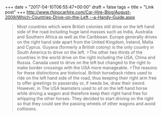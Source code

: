 +++
date = "2017-04-10T06:55:47+00:00"
draft = false
tags = 
title = "Link post"
+++
http://www.rhinocarhire.com/Car-Hire-Blog/August-2009/Which-Countries-Drive-on-the-Left,--a-Handy-Guide.aspx

>Most countries which were British colonies still drive on the left hand side of the road including huge land masses such as India, Australia and Southern Africa as well as the Caribbean. Europe generally drives on the right hand side apart from the United Kingdom, Ireland, Malta and Cyprus. Guyana (formerly a British colony) is the only country in South America to drive on the left. >The other two thirds of the countries in the world drive on the right including the USA, China and Russia. Canada used to drive on the left but changed to the right to make border crossings with the USA more manageable. >The reasons for these distinctions are historical. British horseback riders used to ride on the left hand side of the road, thus keeping their right arm free to offer greetings to passersby or, if needs be, draw their sword. However, in The USA teamsters used to sit on the left hand horse while driving a wagon and therefore keep their right hand free for whipping the other horses. They decided to start driving on the right so that they could see the passing wheels of other wagons and avoid collisions.
